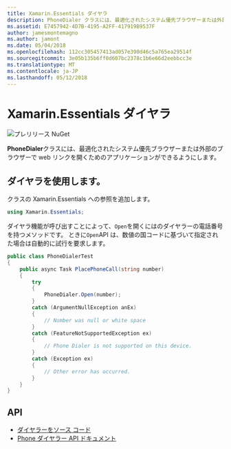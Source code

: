 ```yaml
---
title: Xamarin.Essentials ダイヤラ
description: PhoneDialer クラスには、最適化されたシステム優先ブラウザーまたは外部のブラウザーで web リンクを開くためのアプリケーションができるようにします。
ms.assetid: E7457942-4D7B-4195-A2FF-417919B9537F
author: jamesmontemagno
ms.author: jamont
ms.date: 05/04/2018
ms.openlocfilehash: 112cc305457413ad057e390d46c5a765ea29514f
ms.sourcegitcommit: 3e05b135b6ff0d607bc2378c1b6e66d2eebbcc3e
ms.translationtype: MT
ms.contentlocale: ja-JP
ms.lasthandoff: 05/12/2018
---
```

# <a name="xamarinessentials-phone-dialer"></a>Xamarin.Essentials ダイヤラ

![プレリリース NuGet](~/media/shared/pre-release.png)

**PhoneDialer**クラスには、最適化されたシステム優先ブラウザーまたは外部のブラウザーで web リンクを開くためのアプリケーションができるようにします。

## <a name="using-phone-dialer"></a>ダイヤラを使用します。

クラスの Xamarin.Essentials への参照を追加します。

```csharp
using Xamarin.Essentials;
```

ダイヤラ機能が呼び出すことによって、`Open`を開くにはのダイヤラーの電話番号を持つメソッドです。 ときに`Open`API は、数値の国コードに基づいて指定された場合は自動的に試行を要求します。

```csharp
public class PhoneDialerTest
{
    public async Task PlacePhoneCall(string number)
    {
        try
        {
            PhoneDialer.Open(number);
        }
        catch (ArgumentNullException anEx)
        {
            // Number was null or white space
        }
        catch (FeatureNotSupportedException ex)
        {
            // Phone Dialer is not supported on this device.
        }
        catch (Exception ex)
        {
            // Other error has occurred.
        }
    }
}
```

## <a name="api"></a>API

- [ダイヤラーをソース コード](https://github.com/xamarin/Essentials/tree/master/Xamarin.Essentials/PhoneDialer)
- [Phone ダイヤラー API ドキュメント](xref:Xamarin.Essentials.PhoneDialer)

